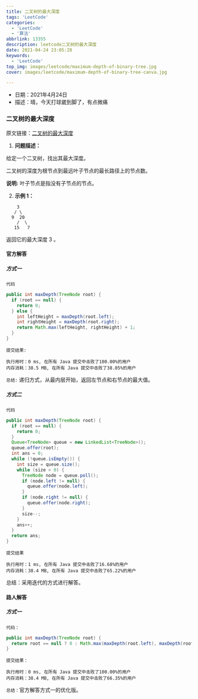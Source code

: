 ```yaml
---
title: 二叉树的最大深度
tags: 'LeetCode'
categories: 
  - 'LeetCode'
  - '算法'
abbrlink: 13355
description: leetcode二叉树的最大深度
date: 2021-04-24 23:05:28
keywords: 
  - 'LeetCode'
top_img: images/leetcode/maximum-depth-of-binary-tree.jpg
cover: images/leetcode/maximum-depth-of-binary-tree-canva.jpg

---
```


- 日期：2021年4月24日
- 描述：晴，今天打球崴到脚了，有点微痛

### 二叉树的最大深度

原文链接：[二叉树的最大深度](https://leetcode-cn.com/problems/maximum-depth-of-binary-tree/)

1. **问题描述：**

给定一个二叉树，找出其最大深度。

二叉树的深度为根节点到最远叶子节点的最长路径上的节点数。

**说明:** 叶子节点是指没有子节点的节点。

2. **示例 1：**

```
    3
   / \
  9  20
    /  \
   15   7
```

返回它的最大深度 3 。 

#### 官方解答

##### 方式一

`代码`

```java
public int maxDepth(TreeNode root) {
  if (root == null) {
    return 0;
  } else {
    int leftHeight = maxDepth(root.left);
    int rightHeight = maxDepth(root.right);
    return Math.max(leftHeight, rightHeight) + 1;
  }
}
```

`提交结果:`

```
执行用时：0 ms, 在所有 Java 提交中击败了100.00%的用户
内存消耗：38.5 MB, 在所有 Java 提交中击败了38.05%的用户
```

`总结:` 递归方式，从最内层开始，返回左节点和右节点的最大值。

##### 方式二

`代码`

```java
public int maxDepth(TreeNode root) {
  if (root == null) {
    return 0;
  }
  Queue<TreeNode> queue = new LinkedList<TreeNode>();
  queue.offer(root);
  int ans = 0;
  while (!queue.isEmpty()) {
    int size = queue.size();
    while (size > 0) {
      TreeNode node = queue.poll();
      if (node.left != null) {
        queue.offer(node.left);
      }
      if (node.right != null) {
        queue.offer(node.right);
      }
      size--;
    }
    ans++;
  }
  return ans;
}
```

`提交结果`

```
执行用时：1 ms, 在所有 Java 提交中击败了16.68%的用户
内存消耗：38.4 MB, 在所有 Java 提交中击败了65.22%的用户
```

总结：采用迭代的方式进行解答。

#### 路人解答

##### 方式一

`代码：`

```java
public int maxDepth(TreeNode root) {
  return root == null ? 0 : Math.max(maxDepth(root.left), maxDepth(root.right)) + 1;
}
```

`提交结果：`

```
执行用时：0 ms, 在所有 Java 提交中击败了100.00%的用户
内存消耗：38.4 MB, 在所有 Java 提交中击败了66.35%的用户
```

`总结：`官方解答方式一的优化版。